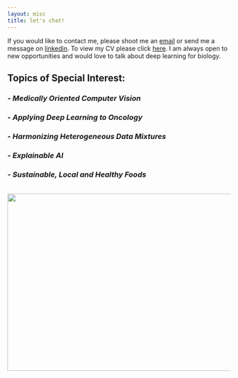 ```yaml
---
layout: misc
title: let's chat!
---
```

If you would like to contact me, please shoot me an [email](greglee1905@aol.com) or send me a message on [linkedin](https://www.linkedin.com/in/greg-lee-6309ab180/). To view my CV please click [here](https://github.com/greglee1905/personalpage/blob/gh-pages/gl_cv.pdf). I am always open to new opportunities and would love to talk about deep learning for biology. 

<h2>Topics of Special Interest: </h2>
<h3 style="font-style: italic;"> - Medically Oriented Computer Vision </h3>
<h3 style="font-style: italic;"> - Applying Deep Learning to Oncology </h3>
<h3 style="font-style: italic;"> - Harmonizing Heterogeneous Data Mixtures </h3>
<h3 style="font-style: italic;"> - Explainable AI</h3>
<h3 style="font-style: italic;"> - Sustainable, Local and Healthy Foods </h3>
<br>

<div class = "misc-gl">
  <img src="{{ site.github.url }}/assets/img/lets_chat.jpeg" width=1100px height=400px>
</div>